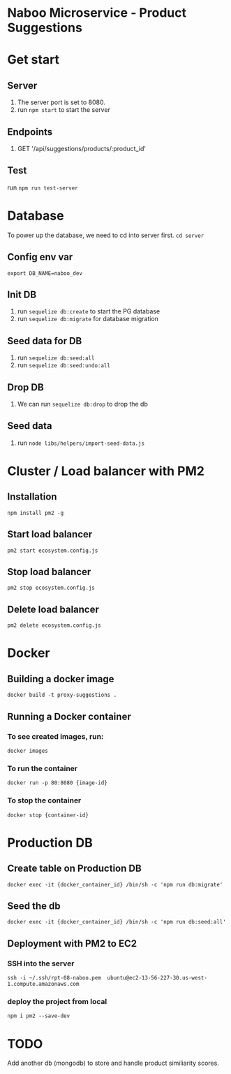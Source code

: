 # Naboo Microservice - Product Suggestions

# Get start
## Server
1. The server port is set to 8080.
2. run `npm start` to start the server

## Endpoints
1. GET '/api/suggestions/products/:product_id'

## Test
run `npm run test-server` 

# Database
To power up the database, we need to cd into server first.  `cd server`

## Config env var
`export DB_NAME=naboo_dev`

## Init DB
1. run `sequelize db:create` to start the PG database
2. run `sequelize db:migrate` for database migration 

## Seed data for DB
1. run `sequelize db:seed:all`
2. run `sequelize db:seed:undo:all`

## Drop DB
1. We can run `sequelize db:drop` to drop the db

## Seed data
1. run `node libs/helpers/import-seed-data.js`

# Cluster / Load balancer with PM2
## Installation
`npm install pm2 -g`

## Start load balancer
`pm2 start ecosystem.config.js`

## Stop load balancer
`pm2 stop ecosystem.config.js`

## Delete load balancer
`pm2 delete ecosystem.config.js`

# Docker
## Building a docker image
`docker build -t proxy-suggestions .`

## Running a Docker container
### To see created images, run: 
`docker images`

### To run the container
`docker run -p 80:8080 {image-id}`

### To stop the container
`docker stop {container-id}`

# Production DB
## Create table on Production DB
`docker exec -it {docker_container_id} /bin/sh -c 'npm run db:migrate'`

## Seed the db
`docker exec -it {docker_container_id} /bin/sh -c 'npm run db:seed:all'`


## Deployment with PM2 to EC2

### SSH into the server
`ssh -i ~/.ssh/rpt-08-naboo.pem  ubuntu@ec2-13-56-227-30.us-west-1.compute.amazonaws.com`

### deploy the project from local
`npm i pm2 --save-dev`

# TODO
Add another db (mongodb) to store and handle product similiarity scores.